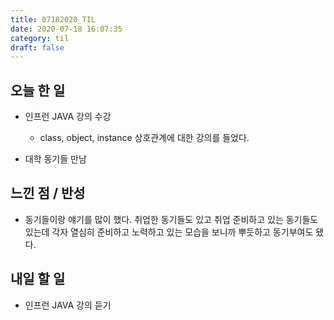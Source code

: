 ```yaml
---
title: 07182020_TIL
date: 2020-07-18 16:07:35
category: til
draft: false
---
```


## 오늘 한 일

* 인프런 JAVA 강의 수강
  * class, object, instance 상호관계에 대한 강의를 들었다.

* 대학 동기들 만남

## 느낀 점 / 반성

* 동기들이랑 얘기를 많이 했다. 취업한 동기들도 있고 취업 준비하고 있는 동기들도 있는데 각자 열심히 준비하고 노력하고 있는 모습을 보니까 뿌듯하고 동기부여도 됐다. 

## 내일 할 일

* 인프런 JAVA 강의 듣기
